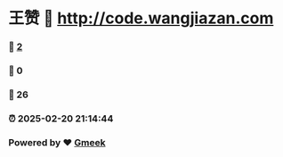 # 王赞 :link: http://code.wangjiazan.com 
### :page_facing_up: [2](http://code.wangjiazan.com/tag.html) 
### :speech_balloon: 0 
### :hibiscus: 26 
### :alarm_clock: 2025-02-20 21:14:44 
### Powered by :heart: [Gmeek](https://github.com/Meekdai/Gmeek)
